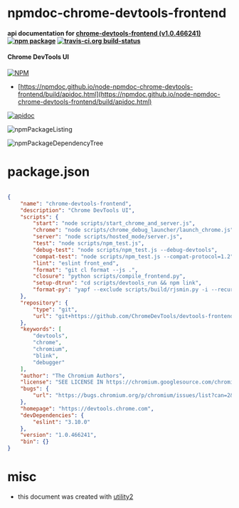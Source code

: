 # npmdoc-chrome-devtools-frontend

#### api documentation for  [chrome-devtools-frontend (v1.0.466241)](https://devtools.chrome.com)  [![npm package](https://img.shields.io/npm/v/npmdoc-chrome-devtools-frontend.svg?style=flat-square)](https://www.npmjs.org/package/npmdoc-chrome-devtools-frontend) [![travis-ci.org build-status](https://api.travis-ci.org/npmdoc/node-npmdoc-chrome-devtools-frontend.svg)](https://travis-ci.org/npmdoc/node-npmdoc-chrome-devtools-frontend)

#### Chrome DevTools UI

[![NPM](https://nodei.co/npm/chrome-devtools-frontend.png?downloads=true&downloadRank=true&stars=true)](https://www.npmjs.com/package/chrome-devtools-frontend)

- [https://npmdoc.github.io/node-npmdoc-chrome-devtools-frontend/build/apidoc.html](https://npmdoc.github.io/node-npmdoc-chrome-devtools-frontend/build/apidoc.html)

[![apidoc](https://npmdoc.github.io/node-npmdoc-chrome-devtools-frontend/build/screenCapture.buildCi.browser.%252Ftmp%252Fbuild%252Fapidoc.html.png)](https://npmdoc.github.io/node-npmdoc-chrome-devtools-frontend/build/apidoc.html)

![npmPackageListing](https://npmdoc.github.io/node-npmdoc-chrome-devtools-frontend/build/screenCapture.npmPackageListing.svg)

![npmPackageDependencyTree](https://npmdoc.github.io/node-npmdoc-chrome-devtools-frontend/build/screenCapture.npmPackageDependencyTree.svg)



# package.json

```json

{
    "name": "chrome-devtools-frontend",
    "description": "Chrome DevTools UI",
    "scripts": {
        "start": "node scripts/start_chrome_and_server.js",
        "chrome": "node scripts/chrome_debug_launcher/launch_chrome.js",
        "server": "node scripts/hosted_mode/server.js",
        "test": "node scripts/npm_test.js",
        "debug-test": "node scripts/npm_test.js --debug-devtools",
        "compat-test": "node scripts/npm_test.js --compat-protocol=1.2",
        "lint": "eslint front_end",
        "format": "git cl format --js .",
        "closure": "python scripts/compile_frontend.py",
        "setup-dtrun": "cd scripts/devtools_run && npm link",
        "format-py": "yapf --exclude scripts/build/rjsmin.py -i --recursive scripts PRESUBMIT.py"
    },
    "repository": {
        "type": "git",
        "url": "git+https://github.com/ChromeDevTools/devtools-frontend.git"
    },
    "keywords": [
        "devtools",
        "chrome",
        "chromium",
        "blink",
        "debugger"
    ],
    "author": "The Chromium Authors",
    "license": "SEE LICENSE IN https://chromium.googlesource.com/chromium/src/+/master/LICENSE",
    "bugs": {
        "url": "https://bugs.chromium.org/p/chromium/issues/list?can=2&q=component:Platform%3EDevTools%20&sort=-opened&colspec=ID%20Stars%20Owner%20Summary%20Modified%20Opened"
    },
    "homepage": "https://devtools.chrome.com",
    "devDependencies": {
        "eslint": "3.10.0"
    },
    "version": "1.0.466241",
    "bin": {}
}
```



# misc
- this document was created with [utility2](https://github.com/kaizhu256/node-utility2)

